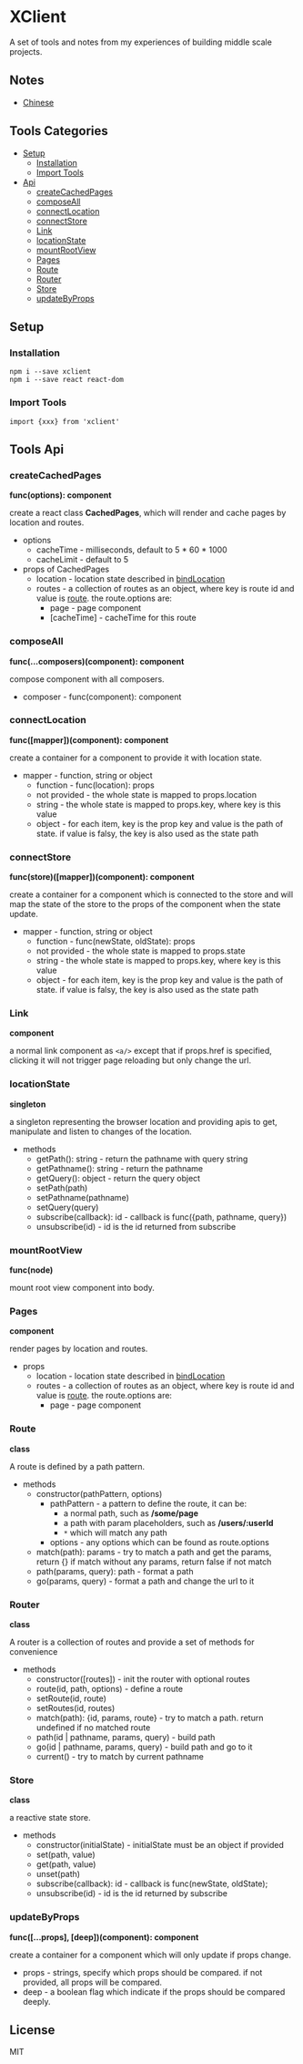# XClient
A set of tools and notes from my experiences of building middle scale projects.

## Notes
- [Chinese](https://shimo.im/doc/BNquuzSVEZUXf2lb)

## Tools Categories
- [Setup](#setup)
  - [Installation](#installation)
  - [Import Tools](#import-tools)
- [Api](#tools-api)
  - [createCachedPages](#createcachedpages)
  - [composeAll](#composeall)
  - [connectLocation](#connectlocation)
  - [connectStore](#connectstore)
  - [Link](#link)
  - [locationState](#locationstate)
  - [mountRootView](#mountrootview)
  - [Pages](#pages)
  - [Route](#route)
  - [Router](#router)
  - [Store](#store)
  - [updateByProps](#updatebyprops)

## Setup

### Installation
```
npm i --save xclient
npm i --save react react-dom
```

### Import Tools
```
import {xxx} from 'xclient'
```

## Tools Api

### createCachedPages
**func(options): component**

create a react class **CachedPages**, which will render and cache pages by location and routes.

- options
  - cacheTime - milliseconds, default to 5 * 60 * 1000
  - cacheLimit - default to 5
- props of CachedPages
  - location - location state described in [bindLocation](#bindlocation)
  - routes - a collection of routes as an object, where key is route id and value is [route](#route). the route.options are:
    - page - page component
    - [cacheTime] - cacheTime for this route

### composeAll
**func(...composers)(component): component**
 
compose component with all composers.

- composer - func(component): component

### connectLocation
**func([mapper])(component): component**

create a container for a component to provide it with location state.

- mapper - function, string or object
  - function - func(location): props
  - not provided - the whole state is mapped to props.location
  - string - the whole state is mapped to props.key, where key is this value
  - object - for each item, key is the prop key and value is the path of state. if value is falsy, the key is also used
  as the state path

### connectStore
**func(store)([mapper])(component): component**

create a container for a component which is connected to the store and will map the state of the store to the props of 
the component when the state update.

- mapper - function, string or object
  - function - func(newState, oldState): props
  - not provided - the whole state is mapped to props.state
  - string - the whole state is mapped to props.key, where key is this value
  - object - for each item, key is the prop key and value is the path of state. if value is falsy, the key is also used
  as the state path

### Link
**component**

a normal link component as `<a/>` except that if props.href is specified, clicking it will not trigger page reloading 
but only change the url.

### locationState
**singleton**

a singleton representing the browser location and providing apis to get, manipulate and listen to changes of the location.

- methods
  - getPath(): string - return the pathname with query string
  - getPathname(): string - return the pathname
  - getQuery(): object - return the query object
  - setPath(path)
  - setPathname(pathname)
  - setQuery(query)
  - subscribe(callback): id - callback is func({path, pathname, query})
  - unsubscribe(id) - id is the id returned from subscribe
  
### mountRootView
**func(node)**

mount root view component into body.

### Pages
**component**

render pages by location and routes.

- props
  - location - location state described in [bindLocation](#bindlocation)
  - routes - a collection of routes as an object, where key is route id and value is [route](#route). the route.options are:
    - page - page component
    
### Route
**class**

A route is defined by a path pattern.

- methods
  - constructor(pathPattern, options)
    - pathPattern - a pattern to define the route, it can be:
      - a normal path, such as **/some/page**
      - a path with param placeholders, such as **/users/:userId**
      - `*` which will match any path
    - options - any options which can be found as route.options
  - match(path): params - try to match a path and get the params, return {} if match without any params, return false if 
  not match
  - path(params, query): path - format a path
  - go(params, query) - format a path and change the url to it
  
### Router
**class**

A router is a collection of routes and provide a set of methods for convenience

- methods
  - constructor([routes]) - init the router with optional routes
  - route(id, path, options) - define a route
  - setRoute(id, route)
  - setRoutes(id, routes)
  - match(path): {id, params, route} - try to match a path. return undefined if no matched route
  - path(id | pathname, params, query) - build path
  - go(id | pathname, params, query) - build path and go to it
  - current() - try to match by current pathname
  
### Store
**class**

a reactive state store.

- methods
  - constructor(initialState) - initialState must be an object if provided
  - set(path, value)
  - get(path, value)
  - unset(path)
  - subscribe(callback): id - callback is func(newState, oldState);
  - unsubscribe(id) - id is the id returned by subscribe
  
### updateByProps
**func([...props], [deep])(component): component**

create a container for a component which will only update if props change.

- props - strings, specify which props should be compared. if not provided, all props will be compared.
- deep - a boolean flag which indicate if the props should be compared deeply.

## License
MIT
